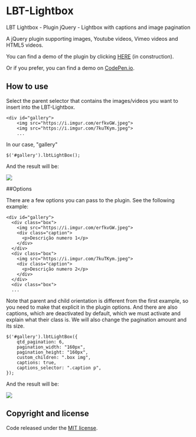 # LBT-Lightbox
LBT Lightbox - Plugin jQuery - Lightbox with captions and image pagination

A jQuery plugin supporting images, Youtube videos, Vimeo videos and HTML5 videos.

You can find a demo of the plugin by clicking [HERE](https://LBT-Lightbox.jeankassio.dev) (in construction).

Or if you prefer, you can find a demo on [CodePen.io](https://codepen.io/jeankassio/pen/xxJPPPR).

## How to use

Select the parent selector that contains the images/videos you want to insert into the LBT-Lightbox.

```
<div id="gallery">
    <img src="https://i.imgur.com/erfkvGW.jpeg">   
    <img src="https://i.imgur.com/7kuTKym.jpeg">
    ...
```
In our case, "gallery"

```
$('#gallery').lbtLightBox();
```

And the result will be:

![](https://i.imgur.com/hJiUIzr.png)


##Options

There are a few options you can pass to the plugin.
See the following example:


```
<div id="gallery">
  <div class="box">
    <img src="https://i.imgur.com/erfkvGW.jpeg">
    <div class="caption">
      <p>Descrição numero 1</p>
    </div>
  </div>
  <div class="box">
    <img src="https://i.imgur.com/7kuTKym.jpeg">
    <div class="caption">
      <p>Descrição numero 2</p>
    </div>
  </div>
  <div class="box">
  ...
```

Note that parent and child orientation is different from the first example, so you need to make that explicit in the plugin options.
And there are also captions, which are deactivated by default, which we must activate and explain what their class is.
We will also change the pagination amount and its size.

```
$('#gallery').lbtLightBox({
    qtd_pagination: 6,
    pagination_width: "160px",
    pagination_height: "160px",
    custom_children: ".box img",
    captions: true,
    captions_selector: ".caption p",
});
```

And the result will be:

![](https://i.imgur.com/OW6iYoY.png)

## Copyright and license

Code released under the [MIT license](https://github.com/jeankassio/LBT-Lightbox/blob/main/LICENSE).














